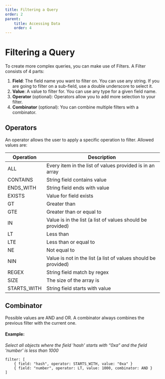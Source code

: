 ```yaml
---
title: Filtering a Query
order: 2
parent:
    title: Accessing Data
    order: 4
---
```


# Filtering a Query
To create more complex queries, you can make use of Filters. A Filter consists of 4 parts:

1. **Field**: The field name you want to filter on. You can use any string. If you are going to filter on a sub-field, use a double underscore to select it.
2. **Value**: A value to filter for. You can use any type for a given field name.
3. **Operator** (optional): Operators allow you to add more selection to your filter.
4. **Combinator** (optional): You can combine multiple filters with a combinator.

## Operators
An operator allows the user to apply a specific operation to filter. Allowed values are:

| Operation | Description |
|-----------|-------------|
| ALL | Every item in the list of values provided is in an array |
| CONTAINS | String field contains value
| ENDS_WITH | String field ends with value
| EXISTS | Value for field exists
| GT | Greater than
| GTE | Greater than or equal to
| IN | Value is in the list (a list of values should be provided)
| LT | Less than
| LTE | Less than or equal to
| NE | Not equal to
| NIN | Value is not in the list (a list of values should be provided)
| REGEX | String field match by regex
| SIZE | The size of the array is |
| STARTS_WITH | String field starts with value |

## Combinator
Possible values are AND and OR. A combinator always combines the previous filter with the current one.

#### Example:
_Select all objects where the field 'hash' starts with “0xa” and the field 'number' is less than 1000_
```
filter: [
    { field: "hash", operator: STARTS_WITH, value: "0xa" }
    { field: "number", operator: LT, value: 1000, combinator: AND }
]
```
